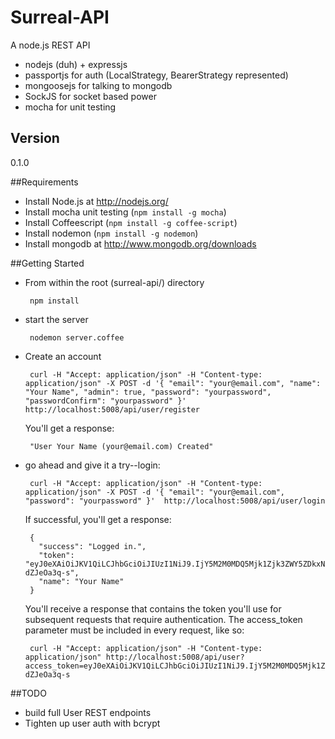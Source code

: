 Surreal-API
=========

A node.js REST API

  - nodejs (duh) + expressjs
  - passportjs for auth (LocalStrategy, BearerStrategy represented)
  - mongoosejs for talking to mongodb
  - SockJS for socket based power
  - mocha for unit testing
  

Version
-

0.1.0

##Requirements

 - Install Node.js at http://nodejs.org/
 - Install mocha unit testing (`npm install -g mocha`)
 - Install Coffeescript (`npm install -g coffee-script`)
 - Install nodemon (`npm install -g nodemon`)
 - Install mongodb at http://www.mongodb.org/downloads


##Getting Started

 - From within the root (surreal-api/) directory
 	
		npm install

 - start the server
 
 		nodemon server.coffee  
 		
 - Create an account

		curl -H "Accept: application/json" -H "Content-type: application/json" -X POST -d '{ "email": "your@email.com", "name": "Your Name", "admin": true, "password": "yourpassword", "passwordConfirm": "yourpassword" }'  http://localhost:5008/api/user/register

	You'll get a response: 

		"User Your Name (your@email.com) Created"

 - go ahead and give it a try--login:
 
 		curl -H "Accept: application/json" -H "Content-type: application/json" -X POST -d '{ "email": "your@email.com", "password": "yourpassword" }'  http://localhost:5008/api/user/login

	If successful, you'll get a response:

		{
		  "success": "Logged in.",
		  "token": "eyJ0eXAiOiJKV1QiLCJhbGciOiJIUzI1NiJ9.IjY5M2M0MDQ5Mjk1Zjk3ZWY5ZDkxNzc0YzczMmQxNmU2Ig.JMmUbTOs59sa2XffxoFBaqbSwHgWfjSZ-dZJeOa3q-s",
		  "name": "Your Name"
		}

	You'll receive a response that contains the token you'll use for subsequent requests that require authentication. The access_token parameter must be included in every request, like so: 
	
		curl -H "Accept: application/json" -H "Content-type: application/json" http://localhost:5008/api/user?access_token=eyJ0eXAiOiJKV1QiLCJhbGciOiJIUzI1NiJ9.IjY5M2M0MDQ5Mjk1Zjk3ZWY5ZDkxNzc0YzczMmQxNmU2Ig.JMmUbTOs59sa2XffxoFBaqbSwHgWfjSZ-dZJeOa3q-s
	
##TODO

 - build full User REST endpoints
 - Tighten up user auth with bcrypt

 
